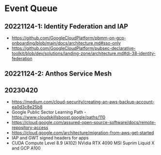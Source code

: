 # Event Queue

## 20221124-1: Identity Federation and IAP 
- https://github.com/GoogleCloudPlatform/pbmm-on-gcp-onboarding/blob/main/docs/architecture.md#sso-only
- https://github.com/GoogleCloudPlatform/pubsec-declarative-toolkit/blob/dev/solutions/landing-zone/architecture.md#di-38-identity-federation

## 20221124-2: Anthos Service Mesh


## 20230420
- https://medium.com/cloud-security/creating-an-aws-backup-account-ea0d3c8e25b8
- Google Public Sector Learning Path - https://www.cloudskillsboost.google/paths/110
- https://cloud.google.com/assured-open-source-software/docs/remote-repository-access
- https://cloud.google.com/architecture/migration-from-aws-get-started
- IAP and GWT signed headers for apps
- CUDA Compute Level 8.9 (A102) NVidia RTX 4090 MSI Suprim Liquid X and GCP A100
